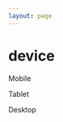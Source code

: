 ```yaml
---
layout: page
---
```

# device
<p class=".hide-on-med-and-up">Mobile</p>
<p class=".hide-on-small-only .hide-on-large-only">Tablet</p>
<p class=".hide-on-med-and-down">Desktop</p>
